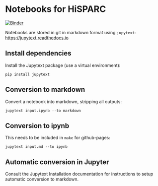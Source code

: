 # Notebooks for HiSPARC

[![Binder](https://mybinder.org/badge.svg)](https://mybinder.org/v2/gh/HiSPARC/infopakket/gh-pages?filepath=notebooks)

Notebooks are stored in git in markdown format using `jupytext`: https://jupytext.readthedocs.io


## Install dependencies

Install the Jupytext package (use a virtual environment):

```
pip install jupytext
```

## Conversion to markdown

Convert a notebook into markdown, stripping all outputs:

```
jupytext input.ipynb --to markdown
```


## Conversion to ipynb

This needs to be included in `make` for github-pages:
```
jupytext input.md --to ipynb
```


## Automatic conversion in Jupyter

Consult the Jupytext Installation documentation for instructions to setup
automatic conversion to markdown.
